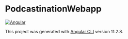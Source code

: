 # PodcastinationWebapp
[![Angular](https://github.com/life-unlimited/podcastination-webapp/actions/workflows/angular.yml/badge.svg?branch=master)](https://github.com/life-unlimited/podcastination-webapp/actions/workflows/angular.yml)

This project was generated with [Angular CLI](https://github.com/angular/angular-cli) version 11.2.8.
